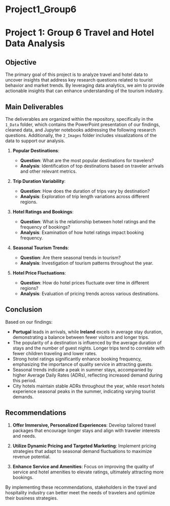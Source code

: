 # Project1_Group6

# Project 1: Group 6 Travel and Hotel Data Analysis

## Objective
The primary goal of this project is to analyze travel and hotel data to uncover insights that address key research questions related to tourist behavior and market trends. By leveraging data analytics, we aim to provide actionable insights that can enhance understanding of the tourism industry.

## Main Deliverables
The deliverables are organized within the repository, specifically in the `1_Data` folder, which contains the PowerPoint presentation of our findings, cleaned data, and Jupyter notebooks addressing the following research questions. Additionally, the `2_Images` folder includes visualizations of the data to support our analysis.

1. **Popular Destinations**: 
   - **Question**: What are the most popular destinations for travelers?
   - **Analysis**: Identification of top destinations based on traveler arrivals and other relevant metrics.

2. **Trip Duration Variability**: 
   - **Question**: How does the duration of trips vary by destination?
   - **Analysis**: Exploration of trip length variations across different regions.

3. **Hotel Ratings and Bookings**: 
   - **Question**: What is the relationship between hotel ratings and the frequency of bookings?
   - **Analysis**: Examination of how hotel ratings impact booking frequency.

4. **Seasonal Tourism Trends**: 
   - **Question**: Are there seasonal trends in tourism?
   - **Analysis**: Investigation of tourism patterns throughout the year.

5. **Hotel Price Fluctuations**: 
   - **Question**: How do hotel prices fluctuate over time in different regions?
   - **Analysis**: Evaluation of pricing trends across various destinations.

## Conclusion
Based on our findings:
- **Portugal** leads in arrivals, while **Ireland** excels in average stay duration, demonstrating a balance between fewer visitors and longer trips.
- The popularity of a destination is influenced by the average duration of stays and the number of guest nights. Longer trips tend to correlate with fewer children traveling and lower rates.
- Strong hotel ratings significantly enhance booking frequency, emphasizing the importance of quality service in attracting guests.
- Seasonal trends indicate a peak in summer stays, accompanied by higher Average Daily Rates (ADRs), reflecting increased demand during this period.
- City hotels maintain stable ADRs throughout the year, while resort hotels experience seasonal peaks in the summer, indicating varying tourist demands.

## Recommendations
1. **Offer Immersive, Personalized Experiences**: Develop tailored travel packages that encourage longer stays and align with traveler interests and needs.
   
2. **Utilize Dynamic Pricing and Targeted Marketing**: Implement pricing strategies that adapt to seasonal demand fluctuations to maximize revenue potential.

3. **Enhance Service and Amenities**: Focus on improving the quality of service and hotel amenities to elevate ratings, ultimately attracting more bookings.

By implementing these recommendations, stakeholders in the travel and hospitality industry can better meet the needs of travelers and optimize their business strategies.





